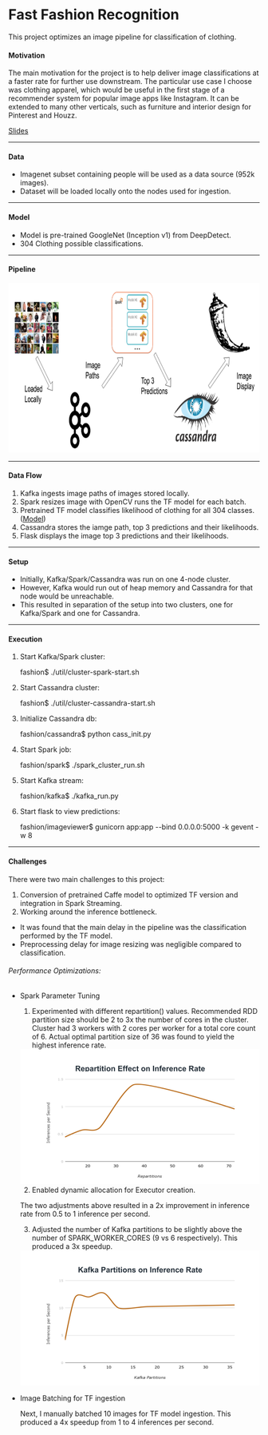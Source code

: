 # Fast Fashion Recognition

This project optimizes an image pipeline for classification of clothing.

#### Motivation

The main motivation for the project is to help deliver image classifications at a faster rate for further use downstream. The particular use case I choose was clothing apparel, which would be useful in the first stage of a recommender system for popular image apps like Instagram. It can be extended to many other verticals, such as furniture and interior design for Pinterest and Houzz.

[Slides](http://bit.ly/fashion-ppt)

<hr/>

#### Data

* Imagenet subset containing people will be used as a data source (952k images).
* Dataset will be loaded locally onto the nodes used for ingestion.

<hr/>

#### Model

* Model is pre-trained GoogleNet (Inception v1) from DeepDetect.
* 304 Clothing possible classifications.

<hr/>

#### Pipeline

<img src="https://raw.githubusercontent.com/VincentYing/fashion-pipeline/master/images/data-pipeline.png" width="800" height="340">

<hr/>

#### Data Flow

1. Kafka ingests image paths of images stored locally.
2. Spark resizes image with OpenCV runs the TF model for each batch.
3. Pretrained TF model classifies likelihood of clothing for all 304 classes. ([Model](https://www.deepdetect.com/applications/model/))
4. Cassandra stores the iamge path, top 3 predictions and their likelihoods.
5. Flask displays the image top 3 predictions and their likelihoods.

<hr/>

#### Setup

* Initially, Kafka/Spark/Cassandra was run on one 4-node cluster.
* However, Kafka would run out of heap memory and Cassandra for that node would be unreachable.
* This resulted in separation of the setup into two clusters, one for Kafka/Spark and one for Cassandra.

<hr/>

#### Execution

1. Start Kafka/Spark cluster:

    fashion$ ./util/cluster-spark-start.sh

2. Start Cassandra cluster:

    fashion$ ./util/cluster-cassandra-start.sh

3. Initialize Cassandra db:

    fashion/cassandra$ python cass_init.py

4. Start Spark job:

    fashion/spark$ ./spark_cluster_run.sh

5. Start Kafka stream:

    fashion/kafka$ ./kafka_run.py

6. Start flask to view predictions:

    fashion/imageviewer$ gunicorn app:app  --bind 0.0.0.0:5000 -k gevent -w 8

<hr/>

#### Challenges

There were two main challenges to this project:
1. Conversion of pretrained Caffe model to optimized TF version and integration in Spark Streaming.
2. Working around the inference bottleneck.
  * It was found that the main delay in the pipeline was the classification performed by the TF model.
  * Preprocessing delay for image resizing was negligible compared to classification.

###### Performance Optimizations:

* Spark Parameter Tuning

  1. Experimented with different repartition() values. Recommended RDD partition size should be 2 to 3x the number of cores in the cluster. Cluster had 3 workers with 2 cores per worker for a total core count of 6. Actual optimal partition size of 36 was found to yield the highest inference rate.
    <img src="https://raw.githubusercontent.com/VincentYing/fashion-pipeline/master/images/repartition.png" width="480" height="270">

  2. Enabled dynamic allocation for Executor creation.

    The two adjustments above resulted in a 2x improvement in inference rate from 0.5 to 1 inference per second.

  3. Adjusted the number of Kafka partitions to be slightly above the number of SPARK_WORKER_CORES (9 vs 6 respectively). This produced a 3x speedup.
    <img src="https://raw.githubusercontent.com/VincentYing/fashion-pipeline/master/images/kafka_partitions.png" width="480" height="270">

* Image Batching for TF ingestion

  Next, I manually batched 10 images for TF model ingestion. This produced a 4x speedup from 1 to 4 inferences per second.
